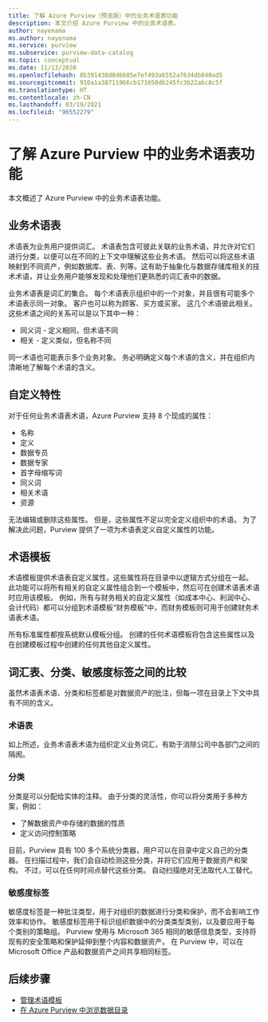 ```yaml
---
title: 了解 Azure Purview（预览版）中的业务术语表功能
description: 本文介绍 Azure Purview 中的业务术语表。
author: nayenama
ms.author: nayenama
ms.service: purview
ms.subservice: purview-data-catalog
ms.topic: conceptual
ms.date: 11/13/2020
ms.openlocfilehash: 8b391438d8d6605e7ef493a6552af634db840ad5
ms.sourcegitcommit: 910a1a38711966cb171050db245fc3b22abc8c5f
ms.translationtype: HT
ms.contentlocale: zh-CN
ms.lasthandoff: 03/19/2021
ms.locfileid: "96552279"
---
```

# <a name="understand-business-glossary-features-in-azure-purview"></a>了解 Azure Purview 中的业务术语表功能

本文概述了 Azure Purview 中的业务术语表功能。 

## <a name="business-glossary"></a>业务术语表

术语表为业务用户提供词汇。  术语表包含可彼此关联的业务术语，并允许对它们进行分类，以便可以在不同的上下文中理解这些业务术语。 然后可以将这些术语映射到不同资产，例如数据库、表、列等。这有助于抽象化与数据存储库相关的技术术语，并让业务用户能够发现和处理他们更熟悉的词汇表中的数据。


业务术语表是词汇的集合。 每个术语表示组织中的一个对象，并且很有可能多个术语表示同一对象。 客户也可以称为顾客、买方或买家。 这几个术语彼此相关。 这些术语之间的关系可以是以下其中一种：

- 同义词 - 定义相同，但术语不同
- 相关 - 定义类似，但名称不同

同一术语也可能表示多个业务对象。 务必明确定义每个术语的含义，并在组织内清晰地了解每个术语的含义。

## <a name="custom-attributes"></a>自定义特性

对于任何业务术语表术语，Azure Purview 支持 8 个现成的属性：
- 名称
- 定义
- 数据专员
- 数据专家
- 首字母缩写词
- 同义词
- 相关术语
- 资源

无法编辑或删除这些属性。 但是，这些属性不足以完全定义组织中的术语。 为了解决此问题，Purview 提供了一项为术语表定义自定义属性的功能。

## <a name="term-templates"></a>术语模板

术语模板提供术语表自定义属性，这些属性将在目录中以逻辑方式分组在一起。 此功能可以将所有相关的自定义属性组合到一个模板中，然后可在创建术语表术语时应用该模板。 例如，所有与财务相关的自定义属性（如成本中心、利润中心、会计代码）都可以分组到术语模板“财务模板”中，而财务模板则可用于创建财务术语表术语。

所有标准属性都按系统默认模板分组。 创建的任何术语模板将包含这些属性以及在创建模板过程中创建的任何其他自定义属性。

## <a name="glossary-vs-classification-vs-sensitivity-labels"></a>词汇表、分类、敏感度标签之间的比较

虽然术语表术语、分类和标签都是对数据资产的批注，但每一项在目录上下文中具有不同的含义。 

### <a name="glossary"></a>术语表

如上所述，业务术语表术语为组织定义业务词汇，有助于消除公司中各部门之间的隔阂。

### <a name="classifications"></a>分类

分类是可以分配给实体的注释。 由于分类的灵活性，你可以将分类用于多种方案，例如：

- 了解数据资产中存储的数据的性质
- 定义访问控制策略

目前，Purview 具有 100 多个系统分类器，用户可以在目录中定义自己的分类器。 在扫描过程中，我们会自动检测这些分类，并将它们应用于数据资产和架构。 不过，可以在任何时间点替代这些分类。 自动扫描绝对无法取代人工替代。

### <a name="sensitivity-labels"></a>敏感度标签

敏感度标签是一种批注类型，用于对组织的数据进行分类和保护，而不会影响工作效率和协作。 敏感度标签用于标识组织数据中的分类类型类别，以及要应用于每个类别的策略组。 Purview 使用与 Microsoft 365 相同的敏感信息类型，支持将现有的安全策略和保护延伸到整个内容和数据资产。 在 Purview 中，可以在 Microsoft Office 产品和数据资产之间共享相同标签。

## <a name="next-steps"></a>后续步骤

- [管理术语模板](how-to-manage-term-templates.md)
- [在 Azure Purview 中浏览数据目录](how-to-browse-catalog.md)

